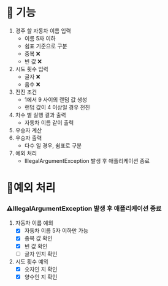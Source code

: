# 🚀 기능
1. 경주 할 자동차 이름 입력
   - 이름 5자 이하 
   - 쉼표 기준으로 구분
   - 중복 ❌
   - 빈 값 ❌
2. 시도 횟수 입력
   - 글자 ❌
   - 음수 ❌
3. 전진 조건
   - 1에서 9 사이의 랜덤 값 생성
   - 랜덤 값이 4 이상일 경우 전진
4. 차수 별 실행 결과 출력
   - 자동차 이름 같이 출력
5. 우승자 계산
5. 우승자 출력
    - 다수 일 경우, 쉼표로 구분
6. 예외 처리
   - IllegalArgumentException 발생 후 애플리케이션 종료

# 🤔예외 처리
### ⚠️IllegalArgumentException 발생 후 애플리케이션 종료

1. 자동차 이름 예외
   - [x] 자동차 이름 5자 이하만 가능
   - [x] 중복 값 확인
   - [x] 빈 값 확인
   - [ ] 글자 인지 확인
2. 시도 횟수 예외
   - [x] 숫자인 지 확인
   - [x] 양수인 지 확인
